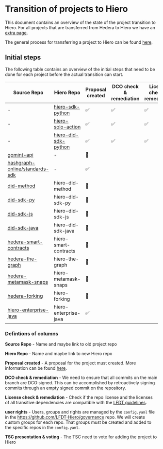 # Transition of projects to Hiero

This document contains an overview of the state of the project transition to Hiero.
For all projects that are transferred from Hedera to Hiero we have an [extra page](transition.md).

The general process for transferring a project to Hiero can be found [here](howto-transfer.md).

## Initial steps

The following table contains an overview of the initial steps that need to be done for each project before the actual transition can start.

| Source Repo                                                                 | Hiero Repo                                                                   | Proposal created   | DCO check & remediation   | License check & remediation | user rights       | TSC presentation & voting |  transfered |
|-----------------------------------------------------------------------------|------------------------------------------------------------------------------| ------------------ | ------------------------- | --------------------------- | ----------------- | ------------------------- |------------|
| -                                                                           | [hiero-sdk-python](https://github.com/hiero-ledger/hiero-sdk-python)         | :white_check_mark: | :white_check_mark:        | :white_check_mark:         | :white_check_mark: | :white_check_mark:        | :tada:     |
| -                                                                           | [hiero-solo-action](https://github.com/hiero-ledger/hiero-solo-action)       | :white_check_mark: | :white_check_mark:        | :white_check_mark:         | :white_check_mark: | :white_check_mark:        | :tada:     |
| -                                                                           | [hiero-did-sdk-python](https://github.com/hiero-ledger/hiero-did-sdk-python) | :white_check_mark: | :white_check_mark:        | :white_check_mark:         | :white_check_mark: | :white_check_mark:        | :tada:     |
| [gomint-api](https://github.com/gomintco/gomint-api)                        | -                                                                            | :construction: |         |         | |  |    |
| [hashgraph-online/standards-sdk](https://github.com/hashgraph-online/standards-sdk)                        | -                                                                            | :white_check_mark: |         |         | |  |    |
| [did-method](https://github.com/hashgraph/did-method)                       | hiero-did-method                                                             | :construction: | | | | | |
| [did-sdk-py](https://github.com/hashgraph/did-sdk-py)                       | hiero-did-sdk-py                                                             | :construction: | | | | | |
| [did-sdk-js](https://github.com/hashgraph/did-sdk-js)                       | hiero-did-sdk-js                                                             | :construction: | | | | | |
| [did-sdk-java](https://github.com/hashgraph/did-sdk-java)                   | hiero-did-sdk-java                                                           | :construction: | | | | | |
| [hedera-smart-contracts](https://github.com/hashgraph/hedera-smart-contracts)      | hiero-smart-contracts                                                        | :construction: | | | | | |
| [hedera-the-graph](https://github.com/hashgraph/hedera-the-graph)           | hiero-the-graph                                                              | :construction: | | | | | |
| [hedera-metamask-snaps](https://github.com/hashgraph/hedera-metamask-snaps) | hiero-metamask-snaps                                                         | :construction: | | | | | |
| [hedera-forking](https://github.com/hashgraph/hedera-forking)               | hiero-forking                                                                | :construction: | | | | | |
| [hiero-enterprise-java](https://github.com/OpenElements/hiero-enterprise-java)               | hiero-enterprise-java                                       | :white_check_mark: | | | | | |


### Defintions of columns

**Source Repo** - Name and maybe link to old project repo

**Hiero Repo** - Name and maybe link to new Hiero repo

**Proposal created** - A proposal for the project must created. More information can be found [here](howto-transfer.md).

**DCO check & remediation** - We need to ensure that all commits on the main branch are DCO signed. This can be accomplished by retroactively signing commits through an empty signed commit on the repository.

**License check & remediation** - Check if the repo license and the licenses of all transitive dependencies are compatible with the [LFDT guidelines](https://lf-decentralized-trust.github.io/governance/governing-documents/allowed-third-party-licenses.html).

**user rights** - Users, groups and rights are managed by the `config.yaml` file in the https://github.com/LFDT-Hiero/governance repo. We will create custom groups for each repo. That groups must be created and added to the specific repos in the `config.yaml`.

**TSC presentation & voting** - The TSC need to vote for adding the project to Hiero

